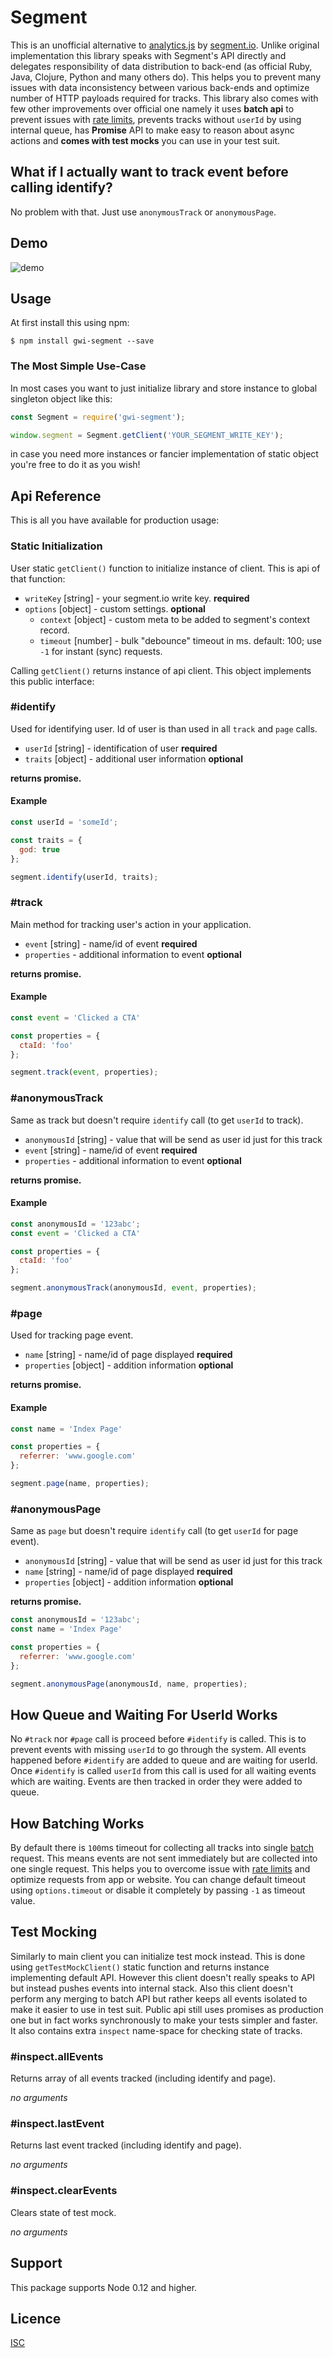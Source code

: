 # Segment

This is an unofficial alternative to [analytics.js](https://segment.com/docs/sources/website/analytics.js/) by [segment.io](https://segment.io).
Unlike original implementation this library speaks with Segment's API directly and delegates responsibility of data distribution to back-end (as official Ruby, Java, Clojure, Python and many others do).
This helps you to prevent many issues with data inconsistency between various back-ends and optimize number of HTTP payloads required for tracks.
This library also comes with few other improvements over official one namely it uses **batch api** to prevent issues with [rate limits](https://segment.com/docs/sources/server/http/#rate-limits),
prevents tracks without `userId` by using internal queue, has **Promise** API to make easy to reason about async actions and **comes with test mocks** you can use in your test suit.

## What if I actually want to track event before calling identify?

No problem with that. Just use `anonymousTrack` or `anonymousPage`.

## Demo

![demo](http://i.imgur.com/EGNqJLS.gif)

## Usage

At first install this using npm:

```
$ npm install gwi-segment --save
```

### The Most Simple Use-Case

In most cases you want to just initialize library and store instance to global singleton object like this:

```javascript
const Segment = require('gwi-segment');

window.segment = Segment.getClient('YOUR_SEGMENT_WRITE_KEY');
```

in case you need more instances or fancier implementation of static object you're free to do it as you wish!

## Api Reference

This is all you have available for production usage:

### Static Initialization

User static `getClient()` function to initialize instance of client. This is api of that function:

- `writeKey` [string] - your segment.io write key. **required**
- `options` [object] - custom settings. **optional**
  - `context` [object] - custom meta to be added to segment's context record.
  - `timeout` [number] - bulk "debounce" timeout in ms. default: 100; use `-1` for instant (sync) requests.

Calling `getClient()` returns instance of api client. This object implements this public interface:

### #identify

Used for identifying user. Id of user is than used in all `track` and `page` calls.

- `userId` [string] - identification of user **required**
- `traits` [object] - additional user information **optional**

**returns promise.**

#### Example

```javascript
const userId = 'someId';

const traits = {
  god: true
};

segment.identify(userId, traits);
```

### #track

Main method for tracking user's action in your application.

- `event` [string] - name/id of event **required**
- `properties` - additional information to event **optional**

**returns promise.**

#### Example

```javascript
const event = 'Clicked a CTA'

const properties = {
  ctaId: 'foo'
};

segment.track(event, properties);
```

### #anonymousTrack

Same as track but doesn't require `identify` call (to get `userId` to track).

- `anonymousId` [string] - value that will be send as user id just for this track
- `event` [string] - name/id of event **required**
- `properties` - additional information to event **optional**

**returns promise.**

#### Example

```javascript
const anonymousId = '123abc';
const event = 'Clicked a CTA'

const properties = {
  ctaId: 'foo'
};

segment.anonymousTrack(anonymousId, event, properties);
```

### #page

Used for tracking page event.

- `name` [string] - name/id of page displayed **required**
- `properties` [object] - addition information **optional**

**returns promise.**

#### Example

```javascript
const name = 'Index Page'

const properties = {
  referrer: 'www.google.com'
};

segment.page(name, properties);
```

### #anonymousPage

Same as `page` but doesn't require `identify` call (to get `userId` for page event).

- `anonymousId` [string] - value that will be send as user id just for this track
- `name` [string] - name/id of page displayed **required**
- `properties` [object] - addition information **optional**

**returns promise.**

```javascript
const anonymousId = '123abc';
const name = 'Index Page'

const properties = {
  referrer: 'www.google.com'
};

segment.anonymousPage(anonymousId, name, properties);
```

## How Queue and Waiting For UserId Works

No `#track` nor `#page` call is proceed before `#identify` is called. This is to prevent events with missing `userId` to go through the system.
All events happened before `#identify` are added to queue and are waiting for userId. Once `#identify` is called `userId` from this call is used
for all waiting events which are waiting. Events are then tracked in order they were added to queue.

## How Batching Works

By default there is `100`ms timeout for collecting all tracks into single [batch](https://segment.com/docs/sources/server/http/#batch) request. This means events are not sent immediately
but are collected into one single request. This helps you to overcome issue with [rate limits](https://segment.com/docs/sources/server/http/#rate-limits) and optimize requests from app or website.
You can change default timeout using `options.timeout` or disable it completely by passing `-1` as timeout value.

## Test Mocking

Similarly to main client you can initialize test mock instead. This is done using `getTestMockClient()` static function and returns instance implementing default API.
However this client doesn't really speaks to API but instead pushes events into internal stack. Also this client doesn't perform any merging to batch API
but rather keeps all events isolated to make it easier to use in test suit. Public api still uses promises as production one but in fact works synchronously to make your tests simpler and faster.
It also contains extra `inspect` name-space for checking state of tracks.

### #inspect.allEvents

Returns array of all events tracked (including identify and page).

*no arguments*

### #inspect.lastEvent

Returns last event tracked (including identify and page).

*no arguments*

###  #inspect.clearEvents

Clears state of test mock.

*no arguments*

## Support

This package supports Node 0.12 and higher.

## Licence

[ISC](https://en.wikipedia.org/wiki/ISC_license)
